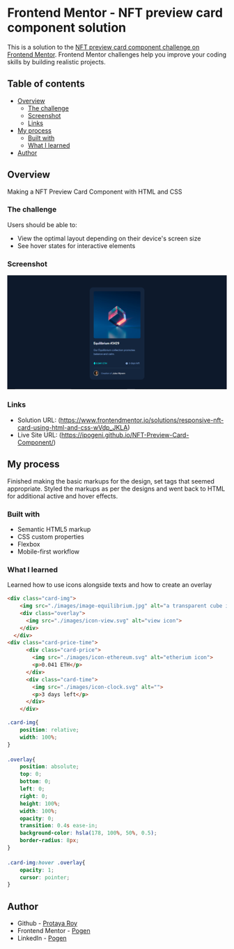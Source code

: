 # Frontend Mentor - NFT preview card component solution

This is a solution to the [NFT preview card component challenge on Frontend Mentor](https://www.frontendmentor.io/challenges/nft-preview-card-component-SbdUL_w0U). Frontend Mentor challenges help you improve your coding skills by building realistic projects. 

## Table of contents

- [Overview](#overview)
  - [The challenge](#the-challenge)
  - [Screenshot](#screenshot)
  - [Links](#links)
- [My process](#my-process)
  - [Built with](#built-with)
  - [What I learned](#what-i-learned)
- [Author](#author)

## Overview
  Making a NFT Preview Card Component with HTML and CSS
### The challenge

Users should be able to:

- View the optimal layout depending on their device's screen size
- See hover states for interactive elements

### Screenshot

![](./screenshots/Screenshot%20of%20Desktop%20Design.png)

### Links

- Solution URL: (https://www.frontendmentor.io/solutions/responsive-nft-card-using-html-and-css-wVdp_JKLA)
- Live Site URL: (https://ipogeni.github.io/NFT-Preview-Card-Component/)

## My process
  Finished making the basic markups for the design, set tags that seemed appropriate. Styled the markups as per the designs and went back to HTML for additional active and hover effects.

### Built with

- Semantic HTML5 markup
- CSS custom properties
- Flexbox
- Mobile-first workflow

### What I learned
Learned how to use icons alongside texts and how to create an overlay

```html
<div class="card-img">
    <img src="./images/image-equilibrium.jpg" alt="a transparent cube in equilibrium on one of its vertices">
    <div class="overlay">
      <img src="./images/icon-view.svg" alt="view icon">
    </div>
  </div>
<div class="card-price-time">
      <div class="card-price">
        <img src="./images/icon-ethereum.svg" alt="etherium icon">
        <p>0.041 ETH</p>
      </div>
      <div class="card-time">
        <img src="./images/icon-clock.svg" alt="">
        <p>3 days left</p>
      </div>
    </div>
```
```css
.card-img{
    position: relative;
    width: 100%;
}

.overlay{
    position: absolute;
    top: 0;
    bottom: 0;
    left: 0;
    right: 0;
    height: 100%;
    width: 100%;
    opacity: 0;
    transition: 0.4s ease-in;
    background-color: hsla(178, 100%, 50%, 0.5);
    border-radius: 8px;
}

.card-img:hover .overlay{
    opacity: 1;
    cursor: pointer;
}
```

## Author

- Github - [Protaya Roy](https://github.com/IPogenI)
- Frontend Mentor - [Pogen](https://www.frontendmentor.io/profile/IPogenI)
- LinkedIn - [Pogen](https://www.linkedin.com/in/protaya-roy-373022184/)
